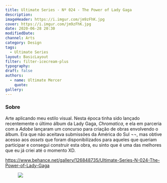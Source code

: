 ```yaml
---
title: Ultimate Series - Nº 024 - The Power of Lady Gaga
description:
imageHeader: https://i.imgur.com/jm9zFhK.jpg
cover: https://i.imgur.com/jm9zFhK.jpg
date: 2020-06-28 20:30
modifiedDate:
channel: Arts
category: Design
tags:
  - Ultimate Series
layout: BasicLayout
filter: filter-icecream-plus
typography:
draft: false
authors:
  - name: Ultimate Mercer
    quote:
gallery:
---
```


### Sobre

Arte aplicando meu estilo visual. Nesta época tinha sido lançado recentemente o último álbum da Lady Gaga, _Chromatica_, e ela em parceria com a _Adobe_ lançaram um concurso para criação de obras envolvendo o álbum. Era que não aceitava submissões da América do Sul ¬¬, mas obtive acesso aos _assets_ que foram disponibilizados para aqueles que queriam participar e consegui construir esta obra, eu sinto que é uma das melhores que eu já criei até o momento XD.

https://www.behance.net/gallery/126848735/Ultimate-Series-N-024-The-Power-of-Lady-Gaga

<figure>
<img src="https://i.imgur.com/jm9zFhK.jpg" className="max-w-none mx-auto block"/>
</figure>
